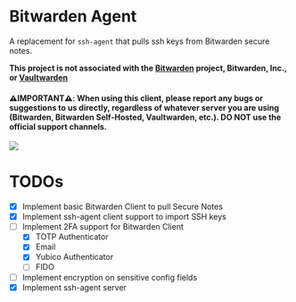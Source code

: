 # Bitwarden Agent

A replacement for `ssh-agent` that pulls ssh keys from Bitwarden secure notes.

**This project is not associated with the [Bitwarden](https://bitwarden.com/) project, Bitwarden, Inc., or [Vaultwarden](https://github.com/dani-garcia/vaultwarden)**
#### ⚠️**IMPORTANT**⚠️: When using this client, please report any bugs or suggestions to us directly, regardless of whatever server you are using (Bitwarden, Bitwarden Self-Hosted, Vaultwarden, etc.). DO NOT use the official support channels.

![](https://i.imgur.com/BgNGN0Q.gif)

# TODOs
- [X] Implement basic Bitwarden Client to pull Secure Notes
- [X] Implement ssh-agent client support to import SSH keys
- [ ] Implement 2FA support for Bitwarden Client
  - [X] TOTP Authenticator
  - [X] Email
  - [X] Yubico Authenticator
  - [ ] FIDO
- [ ] Implement encryption on sensitive config fields
- [X] Implement ssh-agent server
